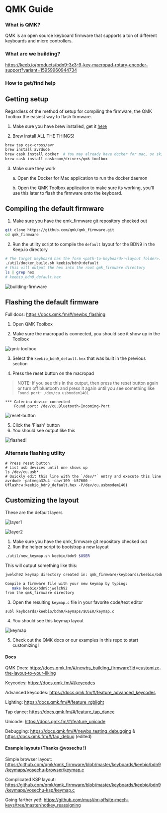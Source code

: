 # QMK Guide

### What is QMK?

QMK is an open source keyboard firmware that supports a ton of different keyboards and micro controllers.

### What are we building?

https://keeb.io/products/bdn9-3x3-9-key-macropad-rotary-encoder-support?variant=15959960944734

### How to get/find help

## Getting setup

Regardless of the method of setup for compiling the firmware, the QMK Toolbox the easiest way to flash firmware.

1. Make sure you have brew installed, get it [here](https://brew.sh/)

2. Brew install ALL THE THINGS!

```bash
brew tap osx-cross/avr
brew install avrdude
brew cask install docker  # You may already have docker for mac, so skip this if you do
brew cask install caskroom/drivers/qmk-toolbox
```

3. Make sure they work

    a. Open the Docker for Mac application to run the docker daemon

    b. Open the QMK Toolbox application to make sure its working, you'll use this later to flash the firmware onto the keyboard.


## Compiling the default firmware

1. Make sure you have the qmk_firmware git repository checked out

```bash
git clone https://github.com/qmk/qmk_firmware.git
cd qmk_firmware
```

2. Run the utility script to compile the `default` layout for the BDN9 in the Keep.io directory

```bash
# The target keyboard has the form <path-to-keyboard>:<layout folder>.
./util/docker_build.sh keebio/bdn9:default
# this will output the hex into the root qmk_firmware directory
ls | grep hex
# keebio_bdn9_default.hex
```

![building-firmware](assets/build_output.png)

## Flashing the default firmware

Full docs: https://docs.qmk.fm/#/newbs_flashing

1. Open QMK Toolbox

2. Make sure the macropad is connected, you should see it show up in the Toolbox

![qmk-toolbox](assets/qmk_toolbox.png)

3. Select the `keebio_bdn9_default.hex` that was built in the previous section

4. Press the reset button on the macropad

> NOTE: If you see this in the output, then press the reset button again or turn off bluetooth and press it again until you see something like `Found port: /dev/cu.usbmodem1401`

```
*** Caterina device connected
    Found port: /dev/cu.Bluetooth-Incoming-Port
```

![reset-button](assets/press_reset.png)

5. Click the 'Flash' button
6. You should see output like this

![flashed!](assets/successful_flash.png)

### Alternate flashing utility

```
# Press reset button
# List usb devices until one shows up
ls /dev/cu.usb*
# Quickly edit this line with the `/dev/*` entry and execute this line
avrdude -patmega32u4 -cavr109 -b57600 -Uflash:w:keebio_bdn9_default.hex -P/dev/cu.usbmodem1401
```

## Customizing the layout

These are the default layers

![layer1](assets/layer1.jpg)

![layer2](assets/layer2.jpg)

1. Make sure you have the qmk_firmware git repository checked out
2. Run the helper script to bootstrap a new layout

```bash
./util/new_keymap.sh keebio/bdn9 $USER
```

This will output something like this: 

```bash
jwelch92 keymap directory created in: qmk_firmware/keyboards/keebio/bdn9/keymaps/

Compile a firmware file with your new keymap by typing:
   make keebio/bdn9:jwelch92
from the qmk_firmware directory
```

3. Open the resulting `keymap.c` file in your favorite code/text editor

```
subl keyboards/keebio/bdn9/keymaps/$USER/keymap.c
```

4. You should see this keymap layout

![keymap](assets/keymap.png)

5. Check out the QMK docs or our examples in this repo to start customizing!

#### Docs

QMK Docs: https://docs.qmk.fm/#/newbs_building_firmware?id=customize-the-layout-to-your-liking

Keycodes: https://docs.qmk.fm/#/keycodes

Advanced keycodes: https://docs.qmk.fm/#/feature_advanced_keycodes

Lighting: https://docs.qmk.fm/#/feature_rgblight

Tap dance: https://docs.qmk.fm/#/feature_tap_dance

Unicode: https://docs.qmk.fm/#/feature_unicode

Debugging: https://docs.qmk.fm/#/newbs_testing_debugging & https://docs.qmk.fm/#/faq_debug (edited) 

#### Example layouts (Thanks @vosechu !)

Simple browser layout: https://github.com/qmk/qmk_firmware/blob/master/keyboards/keebio/bdn9/keymaps/vosechu-browser/keymap.c

Complicated KSP layout: https://github.com/qmk/qmk_firmware/blob/master/keyboards/keebio/bdn9/keymaps/vosechu-ksp/keymap.c

Going farther yet!: https://github.com/musl/nr-offsite-mech-keys/tree/master/hotkey_reassigning
